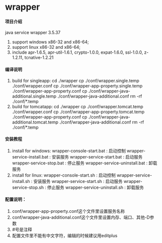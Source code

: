 # wrapper

#### 项目介绍
java service wrapper 3.5.37

1. support windows x86-32 and x86-64;
2. support linux x86-32 and x86-64;
3. include apr-1.6.5, apr-util-1.6.1, crypto-1.0.0, expat-1.6.0, ssl-1.0.0, z-1.2.11, tcnative-1.2.21

#### 编译说明

1. build for singleapp:
   cd ./wrapper
   cp ./conf/wrapper.single.temp ./conf/wrapper.conf
   cp ./conf/wrapper-app-property.single.temp ./conf/wrapper-app-property.conf
   cp ./conf/wrapper-java-additional.single.temp ./conf/wrapper-java-additional.conf
   rm -rf ./conf/*.temp
2. build for tomcatapp:
   cd ./wrapper
   cp ./conf/wrapper.tomcat.temp ./conf/wrapper.conf
   cp ./conf/wrapper-app-property.tomcat.temp ./conf/wrapper-app-property.conf
   cp ./conf/wrapper-java-additional.tomcat.temp ./conf/wrapper-java-additional.conf
   rm -rf ./conf/*.temp

#### 安装教程

1. install for windows:
   wrapper-console-start.bat     : 启动控制
   wrapper-service-install.bat   : 安装服务
   wrapper-service-start.bat     : 启动服务
   wrapper-service-stop.bat      : 停止服务
   wrapper-service-uninstall.bat : 卸载服务
2. install for linux:
   wrapper-console-start.sh      : 启动控制
   wrapper-service-install.sh    : 安装服务
   wrapper-service-start.sh      : 启动服务
   wrapper-service-stop.sh       : 停止服务
   wrapper-service-uninstall.sh  : 卸载服务

#### 配置说明：

1. conf/wrapper-app-property.conf这个文件里设置服务名称
2. conf/wrapper-java-additional.conf这个文件里设置内存、端口、其他-D参数
3. #号是注释
4. 配置文件里不能有中文字符，编辑的时候建议用editplus
